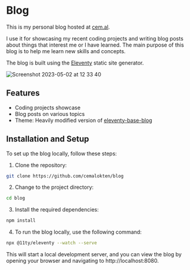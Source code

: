 # Blog

This is my personal blog hosted at [cem.al](https://cem.al). 

I use it for showcasing my recent coding projects and writing blog posts about things that interest me or I have learned. The main purpose of this blog is to help me learn new skills and concepts. 

The blog is built using the [Eleventy](https://www.11ty.dev/) static site generator.

![Screenshot 2023-05-02 at 12 33 40](https://user-images.githubusercontent.com/60609268/235654948-508f5320-d7af-468a-8034-26b6dd34e6bf.png)

## Features

- Coding projects showcase
- Blog posts on various topics
- Theme: Heavily modified version of [eleventy-base-blog](https://github.com/11ty/eleventy-base-blog)

## Installation and Setup

To set up the blog locally, follow these steps:

1. Clone the repository:

```bash
git clone https://github.com/cemalokten/blog 
```

2. Change to the project directory:

```bash
cd blog
```

3. Install the required dependencies:

```bash
npm install
```

4. To run the blog locally, use the following command:

```bash
npx @11ty/eleventy --watch --serve
```

This will start a local development server, and you can view the blog by opening your browser and navigating to http://localhost:8080.
